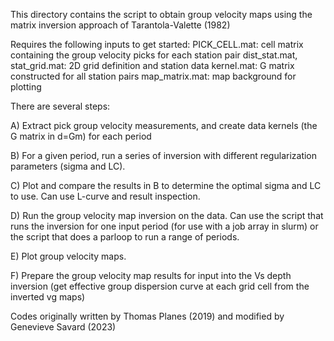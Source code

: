 This directory contains the script to obtain group velocity maps using the matrix inversion approach of Tarantola-Valette (1982)

Requires the following inputs to get started:
PICK_CELL.mat: cell matrix containing the group velocity picks for each station pair
dist_stat.mat, stat_grid.mat: 2D grid definition and station data
kernel.mat: G matrix constructed for all station pairs
map_matrix.mat: map background for plotting

There are several steps:

A) Extract pick group velocity measurements, and create data kernels (the G matrix in d=Gm) for each period

B) For a given period, run a series of inversion with different regularization parameters (sigma and LC).

C) Plot and compare the results in B to determine the optimal sigma and LC to use. Can use L-curve and result inspection.

D) Run the group velocity map inversion on the data. Can use the script that runs the inversion for one input period (for use with a job array in slurm) or the script that does a parloop to run a range of periods.

E) Plot group velocity maps. 

F) Prepare the group velocity map results for input into the Vs depth inversion (get effective group dispersion curve at each grid cell from the inverted vg maps)

Codes originally written by Thomas Planes (2019) and modified by Genevieve Savard (2023)